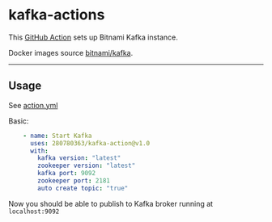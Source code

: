 # kafka-actions

This [GitHub Action](https://github.com/features/actions) sets up Bitnami Kafka instance.

Docker images source [bitnami/kafka](https://hub.docker.com/r/bitnami/kafka).

---------
## Usage

See [action.yml](action.yml)

Basic:
```yaml
    - name: Start Kafka
      uses: 280780363/kafka-action@v1.0
      with:
        kafka version: "latest"
        zookeeper version: "latest"
        kafka port: 9092
        zookeeper port: 2181
        auto create topic: "true"
```

Now you should be able to publish to Kafka broker running at `localhost:9092` 